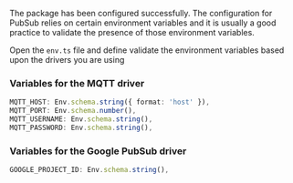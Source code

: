 The package has been configured successfully. The configuration for PubSub relies on certain environment variables and it is usually a good practice to validate the presence of those environment variables.

Open the `env.ts` file and define validate the environment variables based upon the drivers you are using

### Variables for the MQTT driver

```ts
MQTT_HOST: Env.schema.string({ format: 'host' }),
MQTT_PORT: Env.schema.number(),
MQTT_USERNAME: Env.schema.string(),
MQTT_PASSWORD: Env.schema.string(),
```

### Variables for the Google PubSub driver

```ts
GOOGLE_PROJECT_ID: Env.schema.string(),
```
